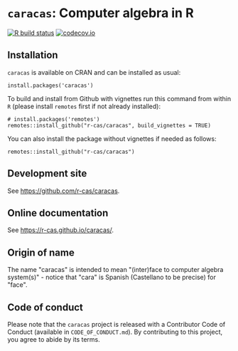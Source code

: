 # `caracas`: Computer algebra in R

<!-- badges: start -->
[![R build status](https://github.com/r-cas/caracas/workflows/R-CMD-check/badge.svg)](https://github.com/r-cas/caracas/actions) 
[![codecov.io](https://codecov.io/gh/r-cas/caracas/branch/master/graphs/badge.svg)](https://codecov.io/gh/r-cas/caracas?branch=master)
<!-- badges: end -->
  
## Installation

`caracas` is available on CRAN and can be installed as usual:

```
install.packages('caracas')
```

To build and install from Github with vignettes run this command from within `R` (please install `remotes` first if not already installed):

```
# install.packages('remotes')
remotes::install_github("r-cas/caracas", build_vignettes = TRUE)
```

You can also install the package without vignettes if needed as follows:

```
remotes::install_github("r-cas/caracas")
```

## Development site

See <https://github.com/r-cas/caracas>.

## Online documentation

See <https://r-cas.github.io/caracas/>.

## Origin of name

The name "caracas" is intended to mean "(inter)face to computer algebra system(s)" - notice that "cara" is Spanish (Castellano to be precise) for "face".

## Code of conduct

Please note that the `caracas` project is released with a Contributor Code of Conduct (available in `CODE_OF_CONDUCT.md`). By contributing to this project, you agree to abide by its terms.
